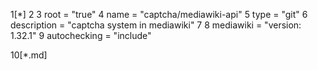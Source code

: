 1[*]
2
3 root = "true"
4 name = "captcha/mediawiki-api"
5 type = "git"
6 description = "captcha system in mediawiki"
7
8 mediawiki = "version: 1.32.1"
9 autochecking = "include"

10[*.md]
